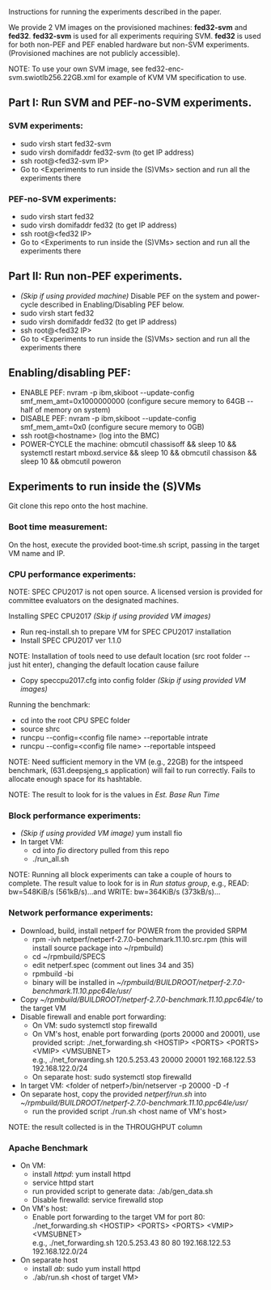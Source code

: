 Instructions for running the experiments described in the paper.

We provide 2 VM images on the provisioned machines: **fed32-svm** and **fed32**. **fed32-svm** is used for all experiments requiring SVM. **fed32** is used for both non-PEF and PEF enabled hardware but non-SVM experiments. (Provisioned machines are not publicly accessible).

NOTE: To use your own SVM image, see fed32-enc-svm.swiotlb256.22GB.xml for example of KVM VM specification to use.

## Part I: Run SVM and PEF-no-SVM experiments.

### SVM experiments:
- sudo virsh start fed32-svm
- sudo virsh domifaddr fed32-svm (to get IP address)
- ssh root@\<fed32-svm IP>
- Go to <Experiments to run inside the (S)VMs> section and run all the experiments there

### PEF-no-SVM experiments:
- sudo virsh start fed32
- sudo virsh domifaddr fed32 (to get IP address)
- ssh root@\<fed32 IP>
- Go to <Experiments to run inside the (S)VMs> section and run all the experiments there

## Part II: Run non-PEF experiments.

- *(Skip if using provided machine)* Disable PEF on the system and power-cycle described in Enabling/Disabling PEF below.
- sudo virsh start fed32
- sudo virsh domifaddr fed32 (to get IP address)
- ssh root@\<fed32 IP>
- Go to <Experiments to run inside the (S)VMs> section and run all the experiments there

## Enabling/disabling PEF:
- ENABLE PEF: nvram -p ibm,skiboot --update-config smf\_mem\_amt=0x1000000000 (configure secure memory to 64GB -- half of memory on system)
- DISABLE PEF: nvram -p ibm,skiboot --update-config smf\_mem\_amt=0x0 (configure secure memory to 0GB)
- ssh root@\<hostname> (log into the BMC)
- POWER-CYCLE the machine: obmcutil chassisoff && sleep 10 && systemctl restart mboxd.service && sleep 10 && obmcutil chassison && sleep 10 && obmcutil poweron 

## Experiments to run inside the (S)VMs
Git clone this repo onto the host machine.

### Boot time measurement:
On the host, execute the provided boot-time.sh script, passing in the target VM name and IP.

### CPU performance experiments:
NOTE: SPEC CPU2017 is not open source. A licensed version is provided for committee evaluators on the designated machines.

Installing SPEC CPU2017 *(Skip if using provided VM images)*
- Run req-install.sh to prepare VM for SPEC CPU2017 installation
- Install SPEC CPU2017 ver 1.1.0

NOTE: Installation of tools need to use default location (src root folder -- just hit enter), changing the default location cause failure

- Copy speccpu2017.cfg into config folder *(Skip if using provided VM images)*

Running the benchmark:
- cd into the root CPU SPEC folder
- source shrc
- runcpu --config=\<config file name> --reportable intrate
- runcpu --config=\<config file name> --reportable intspeed

NOTE: Need sufficient memory in the VM (e.g., 22GB) for the intspeed benchmark, (631.deepsjeng\_s application) will fail to run correctly. Fails to allocate enough space for its hashtable.

NOTE: The result to look for is the values in *Est. Base Run Time*

### Block performance experiments:
- *(Skip if using provided VM image)* yum install fio
- In target VM:
    - cd into *fio* directory pulled from this repo
    - ./run\_all.sh

NOTE: Running all block experiments can take a couple of hours to complete. The result value to look for is in *Run status group*, e.g., READ: bw=548KiB/s (561kB/s)...and WRITE: bw=364KiB/s (373kB/s)...

### Network performance experiments:
- Download, build, install netperf for POWER from the provided SRPM
    - rpm -ivh netperf/netperf-2.7.0-benchmark.11.10.src.rpm (this will install source package into ~/rpmbuild)
    - cd ~/rpmbuild/SPECS
    - edit netperf.spec (comment out lines 34 and 35)
    - rpmbuild -bi
    - binary will be installed in *~/rpmbuild/BUILDROOT/netperf-2.7.0-benchmark.11.10.ppc64le/usr/*
- Copy *~/rpmbuild/BUILDROOT/netperf-2.7.0-benchmark.11.10.ppc64le/* to the target VM
- Disable firewall and enable port forwarding:
    - On VM: sudo systemctl stop firewalld
    - On VM's host, enable port forwarding (ports 20000 and 20001), use provided script: ./net\_forwarding.sh \<HOSTIP> \<PORTS> \<PORTS> \<VMIP> \<VMSUBNET>
      <br> e.g., ./net_forwarding.sh 120.5.253.43 20000 20001 192.168.122.53 192.168.122.0/24
    - On separate host: sudo systemctl stop firewalld
- In target VM: \<folder of netperf>/bin/netserver -p 20000 -D -f
- On separate host, copy the provided *netperf/run.sh* into *~/rpmbuild/BUILDROOT/netperf-2.7.0-benchmark.11.10.ppc64le/usr/*
    - run the provided script ./run.sh \<host name of VM's host>

NOTE: the result collected is in the THROUGHPUT column


### Apache Benchmark
- On VM:
    - install *httpd*: yum install httpd
    - service httpd start
    - run provided script to generate data: ./ab/gen\_data.sh
    - Disable firewalld: service firewalld stop
- On VM's host:
    - Enable port forwarding to the target VM for port 80: ./net\_forwarding.sh \<HOSTIP> \<PORTS> \<PORTS> \<VMIP> \<VMSUBNET>
      <br> e.g., ./net_forwarding.sh 120.5.253.43 80 80 192.168.122.53 192.168.122.0/24
- On separate host
    - install *ab*: sudo yum install httpd
    - ./ab/run.sh \<host of target VM>
